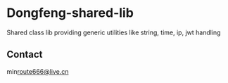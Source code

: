 # Dongfeng-shared-lib

Shared class lib providing generic utilities like string, time, ip, jwt handling

## Contact

min<route666@live.cn>
